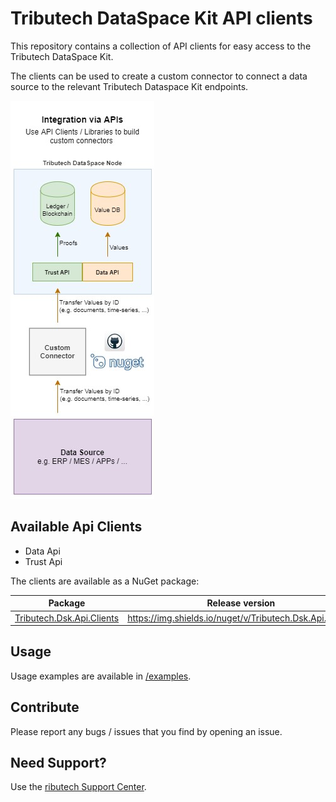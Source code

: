 # Tributech DataSpace Kit API clients

This repository contains a collection of API clients for easy access to the Tributech DataSpace Kit.

The clients can be used to create a custom connector to connect a data source to the relevant Tributech Dataspace Kit endpoints.

![Integration via APIs](./assets/img/integration-via-apis.jpg)

## Available Api Clients
- Data Api
- Trust Api

The clients are available as a NuGet package:

| Package | Release version |
|-|-|
| [Tributech.Dsk.Api.Clients](https://www.nuget.org/packages/Tributech.Dsk.Api.Client) | https://img.shields.io/nuget/v/Tributech.Dsk.Api.Clients |

## Usage
Usage examples are available in [/examples](./examples).

## Contribute 
Please report any bugs / issues that you find by opening an issue.

## Need Support?
Use the [ributech Support Center](https://tributech.atlassian.net/servicedesk/customer/portals).